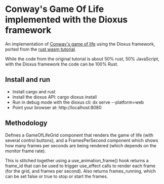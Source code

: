 # Conway's Game Of Life implemented with the Dioxus framework
An implementation of [Conway's game of life](https://en.wikipedia.org/wiki/Conway%27s_Game_of_Life) using the Dioxus framework,
ported from the [rust wasm tutorial](https://rustwasm.github.io/docs/book/game-of-life/introduction.html).

While the code from the original tutorial is about 50% rust, 50% JavaScript, with the Dioxus framework the code can be 100% Rust.

## Install and run
* Install cargo and rust
* Install the dioxus API: cargo dioxus install
* Run in debug mode with the dioxus cli: dx serve --platform=web
* Point your browser at: http://localhost:8080

## Methodology
Defines a GameOfLifeGrid component that renders the game of life (with several control buttons),
and a FramesPerSecond component which shows how many frames per seconds are being rendered (which
depends on the monitor frame rate).

This is stitched together using a use_animation_frame() hook returns a frame_id that can be used
to trigger use_effect calls to render each frame (for the grid, and frames per second).  Also returns
frames_running, which can be set false or true to stop or start the frames.
